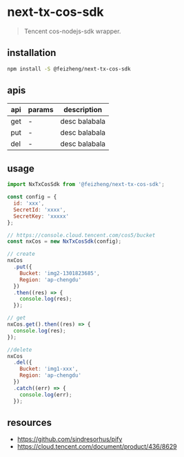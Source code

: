 # next-tx-cos-sdk
> Tencent cos-nodejs-sdk wrapper.

## installation
```bash
npm install -S @feizheng/next-tx-cos-sdk
```

## apis
| api | params | description   |
| --- | ------ | ------------- |
| get | -      | desc balabala |
| put | -      | desc balabala |
| del | -      | desc balabala |

## usage
```js
import NxTxCosSdk from '@feizheng/next-tx-cos-sdk';

const config = {
  id: 'xxx',
  SecretId: 'xxxx',
  SecretKey: 'xxxxx'
};

// https://console.cloud.tencent.com/cos5/bucket
const nxCos = new NxTxCosSdk(config);

// create
nxCos
  .put({
    Bucket: 'img2-1301823685',
    Region: 'ap-chengdu'
  })
  .then((res) => {
    console.log(res);
  });

// get
nxCos.get().then((res) => {
  console.log(res);
});

//delete
nxCos
  .del({
    Bucket: 'img1-xxx',
    Region: 'ap-chengdu'
  })
  .catch((err) => {
    console.log(err);
  });
```

## resources
- https://github.com/sindresorhus/pify
- https://cloud.tencent.com/document/product/436/8629
